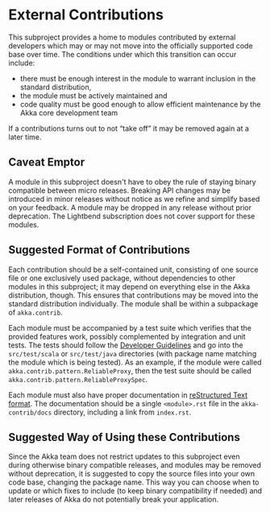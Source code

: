 # External Contributions

This subproject provides a home to modules contributed by external developers
which may or may not move into the officially supported code base over time.
The conditions under which this transition can occur include:

* there must be enough interest in the module to warrant inclusion in the standard distribution,
* the module must be actively maintained and
* code quality must be good enough to allow efficient maintenance by the Akka core development team

If a contributions turns out to not “take off” it may be removed again at a
later time.

## Caveat Emptor

A module in this subproject doesn't have to obey the rule of staying binary
compatible between micro releases. Breaking API changes may be introduced in
minor releases without notice as we refine and simplify based on your feedback.
A module may be dropped in any release without prior deprecation. The Lightbend
subscription does not cover support for these modules.

## Suggested Format of Contributions

Each contribution should be a self-contained unit, consisting of one source
file or one exclusively used package, without dependencies to other modules in
this subproject; it may depend on everything else in the Akka distribution,
though. This ensures that contributions may be moved into the standard
distribution individually. The module shall be within a subpackage of
`akka.contrib`.

Each module must be accompanied by a test suite which verifies that the
provided features work, possibly complemented by integration and unit tests.
The tests should follow the [Developer
Guidelines](http://doc.akka.io/docs/akka/current/dev/developer-guidelines.html#testing)
and go into the `src/test/scala` or `src/test/java` directories (with package
name matching the module which is being tested). As an example, if the module
were called `akka.contrib.pattern.ReliableProxy`, then the test suite should be
called `akka.contrib.pattern.ReliableProxySpec`.

Each module must also have proper documentation in [reStructured Text
format](http://sphinx.pocoo.org/rest.html). The documentation should be a
single `<module>.rst` file in the `akka-contrib/docs` directory, including a
link from `index.rst`.

## Suggested Way of Using these Contributions

Since the Akka team does not restrict updates to this subproject even during
otherwise binary compatible releases, and modules may be removed without
deprecation, it is suggested to copy the source files into your own code base,
changing the package name. This way you can choose when to update or which
fixes to include (to keep binary compatibility if needed) and later releases of
Akka do not potentially break your application.
